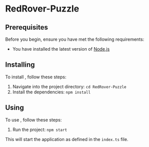 # RedRover-Puzzle

## Prerequisites

Before you begin, ensure you have met the following requirements:

- You have installed the latest version of [Node.js](https://nodejs.org/en/download/)

## Installing <RedRover-Puzzle>

To install <RedRover-Puzzle>, follow these steps:

1. Navigate into the project directory: `cd RedRover-Puzzle`
2. Install the dependencies: `npm install`

## Using <RedRover-Puzzle>

To use <RedRover-Puzzle>, follow these steps:

1. Run the project: `npm start`

This will start the application as defined in the `index.ts` file.
